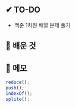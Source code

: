 ## ✔ TO-DO

- 백준 1차원 배열 문제 풀기

## 💾 배운 것

## 📝 메모

```javascript
reduce();
push();
indexOf();
splite();
```
